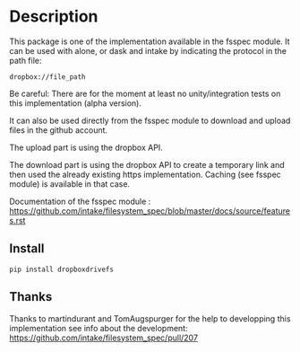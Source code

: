 # Description

This package is one of the implementation available in the fsspec module. It can be used with alone, or dask and intake by indicating the  protocol in the path file:
```
dropbox://file_path
```

Be careful: There are for the moment at least no unity/integration tests on this implementation (alpha version).

It can also be used directly from the fsspec module to download and upload files in the github account.

The upload part is using the dropbox API.

The download part is using the dropbox API to create a temporary link and then used the already existing https implementation.
Caching (see fsspec module) is available in that case.

Documentation of the fsspec module : https://github.com/intake/filesystem_spec/blob/master/docs/source/features.rst

## Install

```
pip install dropboxdrivefs
```

## Thanks

Thanks to martindurant and TomAugspurger for the help to developping this implementation
see info about the development: https://github.com/intake/filesystem_spec/pull/207
